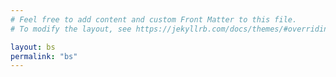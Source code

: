 ```yaml
---
# Feel free to add content and custom Front Matter to this file.
# To modify the layout, see https://jekyllrb.com/docs/themes/#overriding-theme-defaults

layout: bs
permalink: "bs"
---
```


